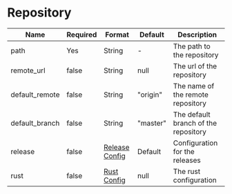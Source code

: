 # Repository

| Name           | Required | Format                         | Default  | Description                          |
| -------------- | -------- | ------------------------------ | -------- | ------------------------------------ |
| path           | Yes      | String                         | -        | The path to the repository           |
| remote_url     | false    | String                         | null     | The url of the repository            |
| default_remote | false    | String                         | "origin" | The name of the remote repository    |
| default_branch | false    | String                         | "master" | The default branch of the repository |
| release        | false    | [Release Config](./release/mod.md) | Default  | Configuration for the releases       |
| rust           | false    | [Rust Config](./rust/mod.md)       | null     | The rust configuration               |
